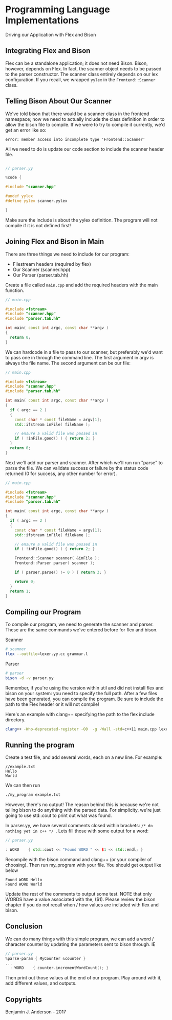 # Programming Language Implementations
Driving our Application with Flex and Bison

## Integrating Flex and Bison
Flex can be a standalone application; it does not need Bison. Bison, however, depends on Flex. In fact, the scanner object needs to be passed to the parser constructor. The scanner class entirely depends on our lex configuration. If you recall, we wrapped `yylex` in the `Frontend::Scanner` class.

## Telling Bison About Our Scanner
We've told bison that there would be a scanner class in the frontend namespace; now we need to actually include the class definition in order to allow the bison file to compile. If we were to try to compile it currently, we'd get an error like so:

```
error: member access into incomplete type 'Frontend::Scanner'
```

All we need to do is update our code section to include the scanner header file.

```C++

// parser.yy

%code {

#include "scanner.hpp"

#undef yylex
#define yylex scanner.yylex

}
```

Make sure the include is about the yylex definition. The program will not compile if it is not defined first!

## Joining Flex and Bison in Main
There are three things we need to include for our program:
- Filestream headers (required by flex)
- Our Scanner (scanner.hpp)
- Our Parser (parser.tab.hh)

Create a file called `main.cpp` and add the required headers with the main function.

```C++
// main.cpp

#include <fstream>
#include "scanner.hpp"
#include "parser.tab.hh"

int main( const int argc, const char **argv )
{
  return 0;
}

```

We can hardcode in a file to pass to our scanner, but preferably we'd want to pass one in through the command line. The first argument in argv is always the file name. The second argument can be our file:

```C++
// main.cpp

#include <fstream>
#include "scanner.hpp"
#include "parser.tab.hh"

int main( const int argc, const char **argv )
{
  if ( argc == 2 )
  {
    const char * const fileName = argv[1];
    std::ifstream inFile( fileName );

    // ensure a valid file was passed in
    if ( !inFile.good() ) { return 2; }
  }
  return 0;
}
```

Next we'll add our parser and scanner. After which we'll run run "parse" to parse the file. We can validate success or failure by the status code returned (0 for success, any other number for error).

```C++
// main.cpp

#include <fstream>
#include "scanner.hpp"
#include "parser.tab.hh"

int main( const int argc, const char **argv )
{
  if ( argc == 2 )
  {
    const char * const fileName = argv[1];
    std::ifstream inFile( fileName );

    // ensure a valid file was passed in
    if ( !inFile.good() ) { return 2; }

    Frontend::Scanner scanner( &inFile );
    Frontend::Parser parser( scanner );

    if ( parser.parse() != 0 ) { return 3; }

    return 0;
  }
  return 1;
}
``` 

## Compiling our Program
To compile our program, we need to generate the scanner and parser. These are the same commands we've entered before for flex and bison.

Scanner
```bash
# scanner
flex --outfile=lexer.yy.cc grammar.l 
```

Parser
```bash
# parser
bison -d -v parser.yy  
```

Remember, if you're using the version within util and did not install flex and bison on your system: you need to specify the full path. After a few files have been generated, you can compile the program. Be sure to include the path to the Flex header or it will not compile!

Here's an example with clang++ specifying the path to the flex include directory.
```bash
clang++ -Wno-deprecated-register -O0  -g -Wall -std=c++11 main.cpp lexer.yy.cc parser.tab.cc -I/usr/local/opt/flex/include -o my_program
```

## Running the program
Create a test file, and add several words, each on a new line. For example:

```
//example.txt
Hello
World
```

We can then run

```bash
./my_program example.txt
```

However, there's no output! The reason behind this is because we're not telling bison to do anything with the parsed data. For simplicity, we're just going to use std::cout to print out what was found.


In parser.yy, we have several comments closed within brackets: `/* do nothing yet in c++ */ `. Lets fill those with some output for a word:
```C++
// parser.yy

: WORD    { std::cout << "Found WORD " << $1 << std::endl; }

```

Recompile with the bison command and clang++ (or your compiler of choosing). Then run my_program with your file. You should get output like below

```
Found WORD Hello
Found WORD World
```

Update the rest of the comments to output some test. NOTE that only WORDS have a value associated with the, ($1). Please review the bison chapter if you do not recall when / how values are included with flex and bison. 

## Conclusion
We can do many things with this simple program, we can add a word / character counter by updating the parameters sent to bison through. IE

```C++
// parser.yy
%parse-param { MyCounter &counter }
...
  : WORD    { counter.incrementWordCount(); }

```

Then print out those values at the end of our program. Play around with it, add different values, and outputs.

## Copyrights
Benjamin J. Anderson - 2017